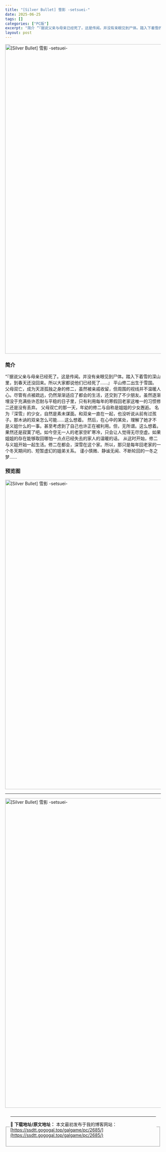 ```yaml
---
title: "[Silver Bullet] 雪影 -setsuei-"
date: 2025-06-25
tags: []
categories: ["PC版"]
excerpt: "简介 “『据说父亲与母亲已经死了。这是传闻。并没有亲眼见到尸体。踏入下着雪的深山里，到春天还没回来。所以大家都说他们已经死了……』 平山修二出生于雪国。 父母双亡，成为天涯孤独之身的修二，虽然被亲戚收留，但周围的视线并不温暖人心。尽管有点被疏远，仍然渐渐适应了都会的生活，还交到了不少朋友。虽然逐渐埋&hellip;"
layout: post
---
```



<p><img decoding="async"   src="https://ssdtt.gogogal.top/wp-content/uploads/2025/06/69513-00.webp" loading="lazy" alt="[Silver Bullet] 雪影 -setsuei-" style="display: block; margin-left: auto; margin-right: auto; width: 1000px;" /></p>
<div>
<h3>简介</h3>
</p></div>
<p>“『据说父亲与母亲已经死了。这是传闻。并没有亲眼见到尸体。踏入下着雪的深山里，到春天还没回来。所以大家都说他们已经死了……』 平山修二出生于雪国。 父母双亡，成为天涯孤独之身的修二，虽然被亲戚收留，但周围的视线并不温暖人心。尽管有点被疏远，仍然渐渐适应了都会的生活，还交到了不少朋友。虽然逐渐埋没于充满些许忍耐与平稳的日子里，只有利用每年的寒假回老家这唯一的习惯修二还是没有丢弃。 父母双亡的那一天，年幼的修二与自称是姐姐的少女邂逅。 名为『深雪』的少女，自然是素未谋面。和双亲一直在一起，也没听说从前有过孩子。那木讷的双亲怎么可能……这么想着。 然后，在心中的某处，理解了她才不是义姐什么的一事。甚至考虑到了自己也许正在被利用。但，无所谓。这么想着。 果然还是寂寞了吧。如今空无一人的老家空旷寒冷，只会让人觉得无尽空虚。如果姐姐的存在能够取回哪怕一点点已经失去的家人的温暖的话。 从这时开始，修二与义姐开始一起生活。修二在都会，深雪在这个家。所以，那只是每年回老家的一个冬天期间的、短暂虚幻的姐弟关系。 谨小慎微、静谧无闻、不断轮回的一冬之梦……</p>
<h3>预览图</h3>
<p><img decoding="async"   src="https://ssdtt.gogogal.top/wp-content/uploads/2025/06/e72cb-01.webp" loading="lazy" alt="[Silver Bullet] 雪影 -setsuei-" style="display: block; margin-left: auto; margin-right: auto; width: 1000px;" /></p>
<hr />
<p><img decoding="async"   src="https://ssdtt.gogogal.top/wp-content/uploads/2025/06/21b6c-02.webp" loading="lazy" alt="[Silver Bullet] 雪影 -setsuei-" style="display: block; margin-left: auto; margin-right: auto; width: 1000px;" /></p>
<div> </div>
<fieldset>
<legend>


---
📖 **下载地址/原文地址：** 本文最初发布于我的博客网站：[https://ssdtt.gogogal.top/galgame/pc/2685/](https://ssdtt.gogogal.top/galgame/pc/2685/)
